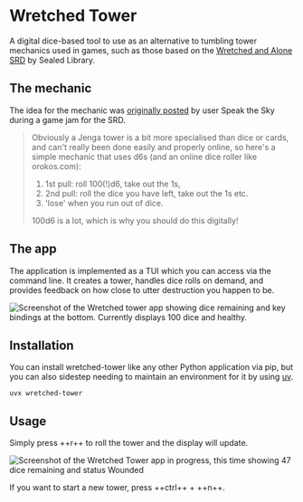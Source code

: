 # Wretched Tower

A digital dice-based tool to use as an alternative to tumbling tower mechanics used in games, such as those based on the [Wretched and Alone SRD](https://sealedlibrary.itch.io/wretched-alone-srd) by Sealed Library.

## The mechanic

The idea for the mechanic was [originally posted](https://itch.io/jam/wretched-jam/topic/796498/dice-substitute-for-jenga-towers) by user Speak the Sky during a game jam for the SRD.

> Obviously a Jenga tower is a bit more specialised than dice or cards, and can't really been done easily and properly online, so here's a simple mechanic that uses d6s (and an online dice roller like orokos.com):
>
> 1. 1st pull: roll 100(!)d6, take out the 1s,
> 2. 2nd pull: roll the dice you have left, take out the 1s etc.
> 3. 'lose' when you run out of dice.
>
> 100d6 is a lot, which is why you should do this digitally!

## The app

The application is implemented as a TUI which you can access via the command line. It creates a tower,
handles dice rolls on demand, and provides feedback on how close to utter destruction you happen to be.

![Screenshot of the Wretched tower app showing dice remaining and key bindings at the bottom. Currently displays 100 dice and healthy.](imgs/Wretched_Tower_2025-03-21T16_24_56_232995.svg)

## Installation

You can install wretched-tower like any other Python application via pip, but you can also sidestep needing to maintain an environment for it by using [uv](https://docs.astral.sh/uv/).

```
uvx wretched-tower
```

## Usage

Simply press ++r++ to roll the tower and the display will update.

![Screenshot of the Wretched Tower app in progress, this time showing 47 dice remaining and status Wounded](imgs/Wretched_Tower_2025-03-21T16_29_08_450953.svg)

If you want to start a new tower, press ++ctrl++ + ++n++.
